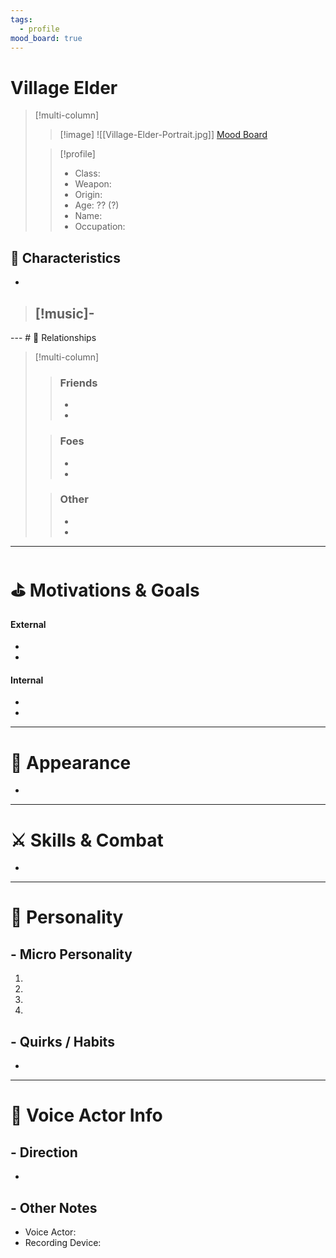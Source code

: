 ```yaml
---
tags:
  - profile
mood_board: true
---
```

# Village Elder

>[!multi-column]
>> [!image]
>>![[Village-Elder-Portrait.jpg]]
>>[Mood Board]()
>
>> [!profile]
>>- Class: 
>>- Weapon: 
>>- Origin: 
>>- Age: ?? (?)
>>- Name: 
>>- Occupation: 
## 🎨 Characteristics

- 

> [!music]-
> - 
<p></p>
---
# 🤝 Relationships

>[!multi-column]
>> ### Friends
>> - 
>> - 
>
>>### Foes
>> - 
>> - 
>
>> ### Other
>> -
>> -

---
# ⛳ Motivations & Goals

#### External
- 
- 
#### Internal
- 
- 

---
# 💅 Appearance

- 

---
# ⚔ Skills & Combat

- 

---
# 💬 Personality
## - Micro Personality
1. 
2. 
3. 
4. 
## - Quirks / Habits

- 

---
# 🎤 Voice Actor Info

## - Direction

- 
## - Other Notes
- Voice Actor:
- Recording Device: 